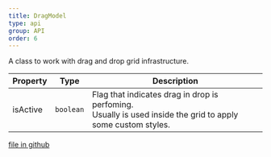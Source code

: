 ```yaml
---
title: DragModel
type: api
group: API
order: 6
---
```

A class to work with drag and drop grid infrastructure.

Property|Type|Description
---|---|---
isActive|`boolean`|Flag that indicates drag in drop is perfoming.<br />Usually is used inside the grid to apply some custom styles.

[file in github](https://github.com/qgrid/ng2/tree/master/core/drag/drag.model.js)
